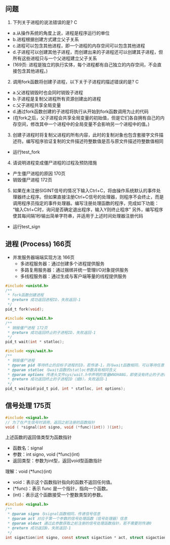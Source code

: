 ## 问题

1. 下列关于进程的说法错误的是? C
  * a.从操作系统的角度上说，进程是程序运行的单位
  * b.进程根据创建方式建立父子关系
  * c.进程可以包含其他进程，即一个进程的内存空间可以包含其他进程
  * d.子进程可以创建其他子进程，而创建出来的子进程还可以创建其子进程，但所有这些进程只与一个父进程建立父子关系
  * (169页: 进程是独立的执行实体，每个进程都有自己独立的内存空间，不会直接包含其他进程。)
2. 调用fork函数将创建子进程，以下关于子进程的描述错误的是? C
  * a.父进程销毁时也会同时销毁子进程
  * b.子进程是复制父进程所有资源创建出的进程
  * c.父子进程共享全局变量
  * d.通过fork函数创建的子进程将执行从开始到fork函数调用为止的代码
  * (在fork之后，父子进程会共享全局变量的初始值，但是它们各自拥有自己的内存空间，修改其中一个进程中的全局变量不会影响另一个进程中的值。)
3. 创建子进程时将复制父进程的所有内容，此时的复制对象也包含套接字文件描述符。编写程序验证复制的文件描述符整数值是否与原文件描述符整数值相同
  * 运行test_fork
4. 请说明进程变成僵尸进程的过程及预防措施
  * 产生僵尸进程的原因 170页
  * 销毁僵尸进程 172页
5. 如果在未注册SIGINT信号的情况下输入Ctrl+C，将由操作系统默认的事件处理器终止程序。但如果直接注册Ctrl+C信号的处理器，则程序不会终止，而是调用程序员指定的事件处理器。编写注册处理函数的程序，完成如下功能：
  “输入Ctrl+C时，询问是否确定退出程序，输入Y则终止程序”
另外，编写程序使其每间隔1秒输出简单字符串，并适用于上述时间处理器注册代码
  * 运行test_sign

## 进程 (Process) 166页

* 并发服务器端端实现方法 166页
  * 多进程服务器：通过创建多个进程提供服务
  * 多路复用服务器：通过捆绑并统一管理I/O对象提供服务
  * 多线程服务器：通过生成与客户端等量的线程提供服务

```c
#include <unistd.h>
/**
 * fork函数创建进程
 * @return 成功返回进程ID，失败返回-1
 */
pid_t fork(void);
```

```c
#include <sys/wait.h>
/**
 * 销毁僵尸进程 172页
 * @return 成功返回终止的子进程ID，失败返回-1
 */
pid_t wait(int * statloc);
```

```c
#include <sys/wait.h>
/**
 * 销毁僵尸进程
 * @param pid 等待终止的目标子进程的ID，若传递-1，则与wait函数相同，可以等待任意子进程终止
 * @param statloc 与wait函数的statloc参数具有相同含义
 * @param options 传递头文件sys/wait.h中声明的常量WNOHANG，即使没有终止的子进程也不会进入阻塞状态，而是返回0并退出函数
 * @return 成功返回终止的子进程ID（或0），失败返回-1
 */
pid_t waitpid(pid_t pid, int * statloc, int options);
```

## 信号处理 175页

```c
#include <signal.h>
// 为了在产生信号时调用，返回之前注册的函数指针
void ( *signal(int signo, void (*func)(int)) )(int);
```

上述函数的返回值类型为函数指针
* 函数名：signal
* 参数：int signo, void (*func)(int)
* 返回类型：参数为int型，返回void型函数指针

理解：void (*func)(int)
* void：表示这个函数指针指向的函数不返回任何值。
* (*func)：表示 func 是一个指针，指向一个函数。
* (int)：表示这个函数接受一个整数类型的参数。

```c
#include <signal.h>
/**
 * @param signo 与signal函数相同，传递信号信息
 * @param act 对应于第一个参数的信号处理函数（信号处理器）信息
 * @param oldact 通过此参数获取之前注册的信号处理函数指针，若不需要则传递0
 * @return 成功返回0，失败返回-1
 */
int sigaction(int signo, const struct sigaction * act, struct sigaction * oldact);
```

